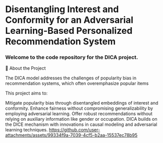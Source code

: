 # Disentangling Interest and Conformity for an Adversarial Learning-Based Personalized Recommendation System
### Welcome to the code repository for the DICA project.

🚀 About the Project

The DICA model addresses the challenges of popularity bias in recommendation systems, which often overemphasize popular items

This project aims to:

Mitigate popularity bias through disentangled embeddings of interest and conformity.
Enhance fairness without compromising generalizability by employing adversarial learning.
Offer robust recommendations without relying on auxiliary information like gender or occupation.
DICA builds on the DICE mechanism with innovations in causal modeling and adversarial learning techniques.
https://github.com/user-attachments/assets/99334f9a-7039-4cf5-b2aa-15537ec78b95
